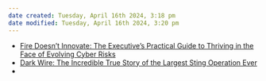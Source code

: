```yaml
---
date created: Tuesday, April 16th 2024, 3:18 pm
date modified: Tuesday, April 16th 2024, 3:20 pm
---
```

- [Fire Doesn’t Innovate: The Executive’s Practical Guide to Thriving in the Face of Evolving Cyber Risks](https://www.amazon.com/Fire-Doesnt-Innovate-Executives-Practical-ebook/dp/B07M7KTZWX)
- [Dark Wire: The Incredible True Story of the Largest Sting Operation Ever](https://www.hachettebookgroup.com/titles/joseph-cox/dark-wire/9781541702691/?lens=publicaffairs)
- 
